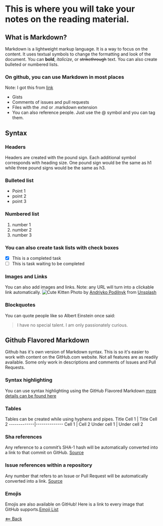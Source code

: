 # This is where you will take your notes on the reading material.

## What is Markdown?
Markdown is a lightweight markup language. It is a way to focus on the content. It uses textual symbols to change the formatting and look of the document. You can **bold**, *italicize*, or ~~strikethrough~~ text. You can also create bulleted or numbered lists.

### On github, you can use Markdown in most places
Note: I got this from [link](https://guides.github.com/features/mastering-markdown/)
- Gists
- Comments of issues and pull requests
- Files with the .md or .markdown extension
- You can also reference people. Just use the @ symbol and you can tag them.

## Syntax

### Headers
Headers are created with the pound sign. Each additional symbol corresponds with heading size. One pound sign would be the same as h1 while three pound signs would be the same as h3.

### Bulleted list
- Point 1
- point 2
- point 3

### Numbered list
1. number 1
1. number 2
1. number 3

### You can also create task lists with check boxes
- [x] This is a completed task
- [ ] This is task waiting to be completed

### Images and Links
You can also add images and links. Note: any URL will turn into a clickable link automatically.
![Cute Kitten](https://images.unsplash.com/photo-1560114928-40f1f1eb26a0?ixlib=rb-1.2.1&ixid=MXwxMjA3fDB8MHxwaG90by1wYWdlfHx8fGVufDB8fHw%3D&auto=format&fit=crop&w=1650&q=80)
Photo by [Andriyko Podilnyk](https://unsplash.com/@yirage?utm_source=unsplash&amp;utm_medium=referral&amp;utm_content=creditCopyText) from [Unsplash](https://unsplash.com/s/photos/cute-kitten?utm_source=unsplash&amp;utm_medium=referral&amp;utm_content=creditCopyText)

### Blockquotes
You can quote people like so
Albert Einstein once said:
> I have no special talent.
> I am only passionately curious.

## Github Flavored Markdown
Github has it's own version of Markdown syntax. This is so it's easier to work with content on the GitHub.com website. Not all features are as readily available. Some only work in descriptions and comments of Issues and Pull Requests.

### Syntax highlighting
You can use syntax highlighting using the GitHub Flavored Markdown
[more details can be found here](https://docs.github.com/en/github/writing-on-github/basic-writing-and-formatting-syntax)

### Tables
Tables can be created while using hyphens and pipes.
Title Cell 1 | Title Cell 2
-------------|--------------
Cell 1 | Cell 2
Under cell 1 | Under cell 2

### Sha references
Any reference to a commit’s SHA-1 hash will be automatically converted into a link to that commit on GitHub.
[Source](https://docs.github.com/en/github/writing-on-github/basic-writing-and-formatting-syntax)

### Issue references within a repository
Any number that refers to an Issue or Pull Request will be automatically converted into a link. [Source](https://docs.github.com/en/github/writing-on-github/basic-writing-and-formatting-syntax)

### Emojis
Emojis are also available on GitHub! Here is a link to every image that GitHub supports.[Emoji List](https://github.com/ikatyang/emoji-cheat-sheet/blob/master/README.md)

[<== Back](README.md)


